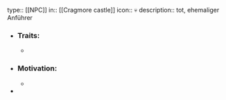 type:: [[NPC]]
in:: [[Cragmore castle]] 
icon:: 💀
description:: tot, ehemaliger Anführer

- ### Traits:
	-
- ### Motivation:
	-
-